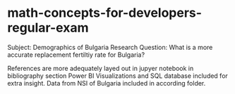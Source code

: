 # math-concepts-for-developers-regular-exam

Subject: Demographics of Bulgaria
Research Question: What is a more accurate replacement fertiltiy rate for Bulgaria?

References are more adequately layed out in jupyer notebook in bibliography section
Power BI Visualizations and SQL database included for extra insight.
Data from NSI of Bulgaria included in according folder.
